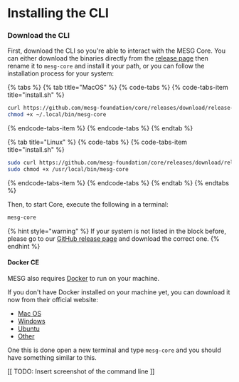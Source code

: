# Installing the CLI

### **Download the CLI**

First, download the CLI so you're able to interact with the MESG Core. You can either download the binaries directly from the [release page](https://github.com/mesg-foundation/core/releases/latest) then rename it to `mesg-core` and install it your path, or you can follow the installation process for your system: 

{% tabs %}
{% tab title="MacOS" %}
{% code-tabs %}
{% code-tabs-item title="install.sh" %}
```bash
curl https://github.com/mesg-foundation/core/releases/download/release-dev/mesg-core-darwin-10.6-amd64 --progress-bar -L -o ~/.local/bin/mesg-core
chmod +x ~/.local/bin/mesg-core
```
{% endcode-tabs-item %}
{% endcode-tabs %}
{% endtab %}

{% tab title="Linux" %}
{% code-tabs %}
{% code-tabs-item title="install.sh" %}
```bash
sudo curl https://github.com/mesg-foundation/core/releases/download/release-dev/mesg-core-linux-amd64 --progress-bar -L -o /usr/local/bin/mesg-core
sudo chmod +x /usr/local/bin/mesg-core
```
{% endcode-tabs-item %}
{% endcode-tabs %}
{% endtab %}
{% endtabs %}

Then, to start Core, execute the following in a terminal:

```bash
mesg-core
```

{% hint style="warning" %}
If your system is not listed in the block before, please go to our [GitHub release page](https://github.com/mesg-foundation/core/releases) and download the correct one.
{% endhint %}

#### Docker CE

MESG also requires [Docker](https://www.docker.com/) to run on your machine.

If you don't have Docker installed on your machine yet, you can download it now from their official website:

* [Mac OS](https://store.docker.com/editions/community/docker-ce-desktop-mac)
* [Windows](https://store.docker.com/editions/community/docker-ce-desktop-windows)
* [Ubuntu](https://store.docker.com/editions/community/docker-ce-server-ubuntu)
* [Other](https://store.docker.com/search?type=edition&offering=community)

One this is done open a new terminal and type `mesg-core` and you should have something similar to this.

\[\[ TODO: Insert screenshot of the command line \]\]
